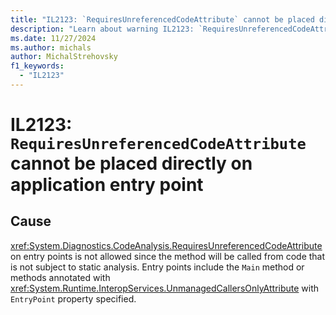 ```yaml
---
title: "IL2123: `RequiresUnreferencedCodeAttribute` cannot be placed directly on application entry point"
description: "Learn about warning IL2123: `RequiresUnreferencedCodeAttribute` cannot be placed directly on application entry point"
ms.date: 11/27/2024
ms.author: michals
author: MichalStrehovsky
f1_keywords:
  - "IL2123"
---
```

# IL2123: `RequiresUnreferencedCodeAttribute` cannot be placed directly on application entry point

## Cause

<xref:System.Diagnostics.CodeAnalysis.RequiresUnreferencedCodeAttribute> on entry points is not allowed since the method will be called from code that is not subject to static analysis. Entry points include the `Main` method or methods annotated with <xref:System.Runtime.InteropServices.UnmanagedCallersOnlyAttribute> with `EntryPoint` property specified.
